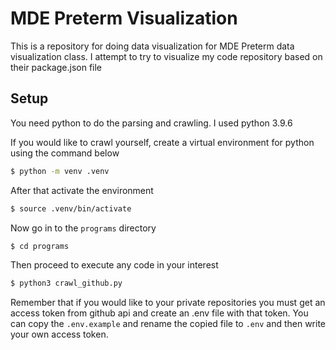 # MDE Preterm Visualization

This is a repository for doing data visualization for MDE Preterm data visualization class. I attempt to try to visualize my code repository based on their package.json file

## Setup

You need python to do the parsing and crawling. I used python 3.9.6

If you would like to crawl yourself, create a virtual environment for python using the command below

```bash
$ python -m venv .venv
```

After that activate the environment

```bash
$ source .venv/bin/activate
```

Now go in to the `programs` directory

```bash
$ cd programs
```

Then proceed to execute any code in your interest

```bash
$ python3 crawl_github.py
```

Remember that if you would like to your private repositories you must get an access token from github api and create an .env file with that token. You can copy the `.env.example` and rename the copied file to `.env` and then write your own access token.